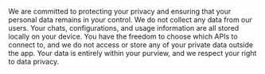 We are committed to protecting your privacy and ensuring that your personal data remains in your control. We do not collect any data from our users. Your chats, configurations, and usage information are all stored locally on your device. You have the freedom to choose which APIs to connect to, and we do not access or store any of your private data outside the app. Your data is entirely within your purview, and we respect your right to data privacy.